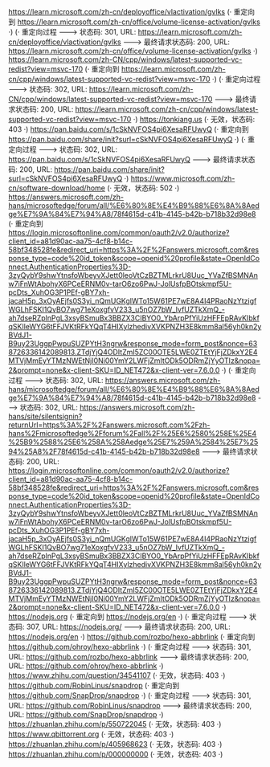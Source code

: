 https://learn.microsoft.com/zh-cn/deployoffice/vlactivation/gvlks (· 重定向到 https://learn.microsoft.com/zh-cn/office/volume-license-activation/gvlks ·)
(· 重定向过程 ---> 状态码: 301, URL: https://learn.microsoft.com/zh-cn/deployoffice/vlactivation/gvlks ---> 最终请求状态码: 200, URL: https://learn.microsoft.com/zh-cn/office/volume-license-activation/gvlks ·)
https://learn.microsoft.com/zh-CN/cpp/windows/latest-supported-vc-redist?view=msvc-170 (· 重定向到 https://learn.microsoft.com/zh-cn/cpp/windows/latest-supported-vc-redist?view=msvc-170 ·)
(· 重定向过程 ---> 状态码: 302, URL: https://learn.microsoft.com/zh-CN/cpp/windows/latest-supported-vc-redist?view=msvc-170 ---> 最终请求状态码: 200, URL: https://learn.microsoft.com/zh-cn/cpp/windows/latest-supported-vc-redist?view=msvc-170 ·)
https://tonkiang.us (· 无效，状态码: 403 ·)
https://pan.baidu.com/s/1cSkNVFOS4pi6XesaRFUwyQ (· 重定向到 https://pan.baidu.com/share/init?surl=cSkNVFOS4pi6XesaRFUwyQ ·)
(· 重定向过程 ---> 状态码: 302, URL: https://pan.baidu.com/s/1cSkNVFOS4pi6XesaRFUwyQ ---> 最终请求状态码: 200, URL: https://pan.baidu.com/share/init?surl=cSkNVFOS4pi6XesaRFUwyQ ·)
https://www.microsoft.com/zh-cn/software-download/home (· 无效，状态码: 502 ·)
https://answers.microsoft.com/zh-hans/microsoftedge/forum/all/%E6%80%8E%E4%B9%88%E6%8A%8Aedge%E7%9A%84%E7%94%A8/78f4615d-c41b-4145-b42b-b718b32d98e8 (· 重定向到 https://login.microsoftonline.com/common/oauth2/v2.0/authorize?client_id=a81d90ac-aa75-4cf8-b14c-58bf348528fe&redirect_uri=https%3A%2F%2Fanswers.microsoft.com&response_type=code%20id_token&scope=openid%20profile&state=OpenIdConnect.AuthenticationProperties%3D-3zyQybY9shwYtnsfoWbeyvXJett0leoVtCzBZTMLrkrU8Uuc_YVaZfBSMNAnw7iFnWtAbohyX6PCeERNM0v-tarO6zo6PwJ-JolUsfpBOtskmpf5U-pcDts_XuhOG3P1PEf-gBY7xh-jacaH5p_3xOyAEjfs0S3yi_nQmUGKglWTo15W61PE7wE8A4I4PRaoNzYtzigfWGLhFSKI1QvBO7wg71eXoxgfvV233_u5nOZ7bW_IvfUZTkXmQ_-ah7dseRZplnPgL3xsyBSmuBx3BBZX3CIBYO0_YbArpPfYiUzHFFEpRAvKIbkfqSKIleWYG6tFFJVKtRFkYQqT4HIXylzhedivXVKPNZH3E8kmm8al56yh0kn2yBVdJ1-B9uy23UggpPwpuSUZPYtH3ngrw&response_mode=form_post&nonce=638726336142089813.ZTdjYjQ4ODItZmI5ZC00OTE5LWE0ZTEtYjFjZDkxY2E4MTVjMmEyYTMzNWEtNjI0Ni00YmY2LWFjZmItODk5ODRmZjYyOTIz&nopa=2&prompt=none&x-client-SKU=ID_NET472&x-client-ver=7.6.0.0 ·)
(· 重定向过程 ---> 状态码: 302, URL: https://answers.microsoft.com/zh-hans/microsoftedge/forum/all/%E6%80%8E%E4%B9%88%E6%8A%8Aedge%E7%9A%84%E7%94%A8/78f4615d-c41b-4145-b42b-b718b32d98e8 ---> 状态码: 302, URL: https://answers.microsoft.com/zh-hans/site/silentsignin?returnUrl=https%3A%2F%2Fanswers.microsoft.com%2Fzh-hans%2Fmicrosoftedge%2Fforum%2Fall%2F%25E6%2580%258E%25E4%25B9%2588%25E6%258A%258Aedge%25E7%259A%2584%25E7%2594%25A8%2F78f4615d-c41b-4145-b42b-b718b32d98e8 ---> 最终请求状态码: 200, URL: https://login.microsoftonline.com/common/oauth2/v2.0/authorize?client_id=a81d90ac-aa75-4cf8-b14c-58bf348528fe&redirect_uri=https%3A%2F%2Fanswers.microsoft.com&response_type=code%20id_token&scope=openid%20profile&state=OpenIdConnect.AuthenticationProperties%3D-3zyQybY9shwYtnsfoWbeyvXJett0leoVtCzBZTMLrkrU8Uuc_YVaZfBSMNAnw7iFnWtAbohyX6PCeERNM0v-tarO6zo6PwJ-JolUsfpBOtskmpf5U-pcDts_XuhOG3P1PEf-gBY7xh-jacaH5p_3xOyAEjfs0S3yi_nQmUGKglWTo15W61PE7wE8A4I4PRaoNzYtzigfWGLhFSKI1QvBO7wg71eXoxgfvV233_u5nOZ7bW_IvfUZTkXmQ_-ah7dseRZplnPgL3xsyBSmuBx3BBZX3CIBYO0_YbArpPfYiUzHFFEpRAvKIbkfqSKIleWYG6tFFJVKtRFkYQqT4HIXylzhedivXVKPNZH3E8kmm8al56yh0kn2yBVdJ1-B9uy23UggpPwpuSUZPYtH3ngrw&response_mode=form_post&nonce=638726336142089813.ZTdjYjQ4ODItZmI5ZC00OTE5LWE0ZTEtYjFjZDkxY2E4MTVjMmEyYTMzNWEtNjI0Ni00YmY2LWFjZmItODk5ODRmZjYyOTIz&nopa=2&prompt=none&x-client-SKU=ID_NET472&x-client-ver=7.6.0.0 ·)
https://nodejs.org (· 重定向到 https://nodejs.org/en ·)
(· 重定向过程 ---> 状态码: 307, URL: https://nodejs.org/ ---> 最终请求状态码: 200, URL: https://nodejs.org/en ·)
https://github.com/rozbo/hexo-abbrlink (· 重定向到 https://github.com/ohroy/hexo-abbrlink ·)
(· 重定向过程 ---> 状态码: 301, URL: https://github.com/rozbo/hexo-abbrlink ---> 最终请求状态码: 200, URL: https://github.com/ohroy/hexo-abbrlink ·)
https://www.zhihu.com/question/34541107 (· 无效，状态码: 403 ·)
https://github.com/RobinLinus/snapdrop (· 重定向到 https://github.com/SnapDrop/snapdrop ·)
(· 重定向过程 ---> 状态码: 301, URL: https://github.com/RobinLinus/snapdrop ---> 最终请求状态码: 200, URL: https://github.com/SnapDrop/snapdrop ·)
https://zhuanlan.zhihu.com/p/550722045 (· 无效，状态码: 403 ·)
https://www.qbittorrent.org (· 无效，状态码: 403 ·)
https://zhuanlan.zhihu.com/p/405968623 (· 无效，状态码: 403 ·)
https://zhuanlan.zhihu.com/p/000000000 (· 无效，状态码: 403 ·)
